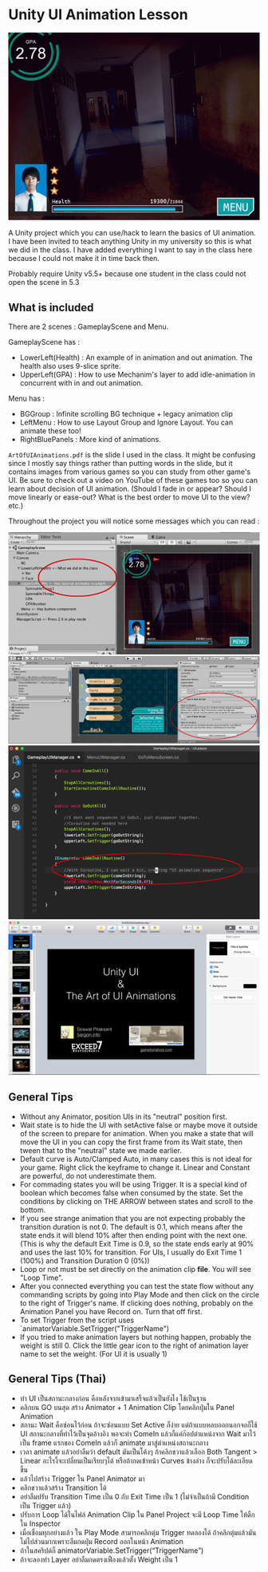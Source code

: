 # Unity UI Animation Lesson

![Preview Gif](/READMEImages/previewgif.gif?raw=true "Preview")

A Unity project which you can use/hack to learn the basics of UI animation. I have been invited to teach anything Unity in my university so this is what we did in the class. I have added everything I want to say in the class here because I could not make it in time back then.

Probably require Unity v5.5+ because one student in the class could not open the scene in 5.3

## What is included

There are 2 scenes : GameplayScene and Menu.

GameplayScene has :
- LowerLeft(Health) : An example of in animation and out animation. The health also uses 9-slice sprite.
- UpperLeft(GPA) : How to use Mechanim's layer to add idle-animation in concurrent with in and out animation.

Menu has :
- BGGroup : Infinite scrolling BG technique + legacy animation clip
- LeftMenu : How to use Layout Group and Ignore Layout. You can animate these too!
- RightBluePanels : More kind of animations.

`ArtOfUIAnimations.pdf` is the slide I used in the class. It might be confusing since I mostly say things rather than putting words in the slide, but it contains images from various games so you can study from other game's UI. Be sure to check out a video on YouTube of these games too so you can learn about decision of UI animation. (Should I fade in or appear? Should I move linearly or ease-out? What is the best order to move UI to the view? etc.)

Throughout the project you will notice some messages which you can read :

![Screenshot 1](/READMEImages/ss1.png?raw=true "Screenshot 1")
![Screenshot 2](/READMEImages/ss2.png?raw=true "Screenshot 2")
![Screenshot 3](/READMEImages/ss3.png?raw=true "Screenshot 3")
![Screenshot 4](/READMEImages/ss4.png?raw=true "Screenshot 4")

## General Tips
- Without any Animator, position UIs in its "neutral" position first.
- Wait state is to hide the UI with setActive false or maybe move it outside of the screen to prepare for animation. When you make a state that will move the UI in you can copy the first frame from its Wait state, then tween that to the "neutral" state we made earlier.
- Default curve is Auto/Clamped Auto, in many cases this is not ideal for your game. Right click the keyframe to change it. Linear and Constant are powerful, do not underestimate them.
- For commading states you will be using Trigger. It is a special kind of boolean which becomes false when consumed by the state. Set the conditions by clicking on THE ARROW between states and scroll to the bottom.
- If you see strange animation that you are not expecting probably the transition duration is not 0. The default is 0.1, which means after the state ends it will blend 10% after then ending point with the next one. (This is why the default Exit Time is 0.9, so the state ends early at 90% and uses the last 10% for transition. For UIs, I usually do Exit Time 1 (100%) and Transition Duration 0 (0%))
- Loop or not must be set directly on the animation clip **file**. You will see "Loop Time".
- After you connected everything you can test the state flow without any commanding scripts by going into Play Mode and then click on the circle to the right of Trigger's name. If clicking does nothing, probably on the Animation Panel you have Record on. Turn that off first.
- To set Trigger from the script uses `animatorVariable.SetTrigger("TriggerName")
- If you tried to make animation layers but nothing happen, probably the weight is still 0. Click the little gear icon to the right of animation layer name to set the weight. (For UI it is usually 1)

## General Tips (Thai)
- ทำ UI เป็นสถานะกลางก่อน คือหลังจากเข้ามาเสร็จแล้วเป็นยังไง ใช้เป็นฐาน
- คลิกบน GO บนสุด สร้าง Animator + 1 Animation Clip โดยคลิกปุ่มใน Panel Animation
- สถานะ Wait คือซ่อนไว้ก่อน ถ้าจะซ่อนแบบ Set Active ก็ง่าย แต่ถ้าแบบหลบออกนอกจอก็ใช้ UI สถานะกลางที่ทำไว้เป็นจุดอ้างอิง พอจะทำ ComeIn แล้วก็แค่ก๊อปตำแหน่งจาก Wait มาไว้เป็น frame แรกของ ComeIn แล้วก็ animate มาสู่ตำแหน่งสถานะกลาง
- เวลา animate แล้วอย่าลืมว่า default มันเป็นโค้งๆ ถ้าคลิกขวาแล้วเลือก Both Tangent > Linear อะไรงี้จะเปลี่ยนเป็นเรียบๆได้ หรือถ้ากดเข้าหน้า Curves ข้างล่าง ก็จะปรับได้ละเอียดขึ้น
- แล้วไปสร้าง Trigger ใน Panel Animator มา
- คลิกขวาแล้วสร้าง Transition ได้
- อย่าลืมปรับ Transition Time เป็น 0 กับ Exit Time เป็น 1 (ไม่จำเป็นถ้ามี Condition เป็น Trigger แล้ว)
- ปรับการ Loop ได้ในไฟล์ Animation Clip ใน Panel Project จะมี Loop Time ให้ติ้กใน Inspector
- เมื่อเชื่อมทุกอย่างแล้ว ใน Play Mode สามารถคลิกตุ่ม Trigger ทดลองได้ ถ้าคลิกตุ่มแล้วมันไม่ไปส่วนมากเพราะลืมกดปุ่ม Record ออกในหน้า Animation
- ถ้าในสคริปต์ก็ animatorVariable.SetTrigger(“TriggerName”)
- ถ้าจะลองทำ Layer อย่าลืมกดตรงเฟืองแล้วตั้ง Weight เป็น 1